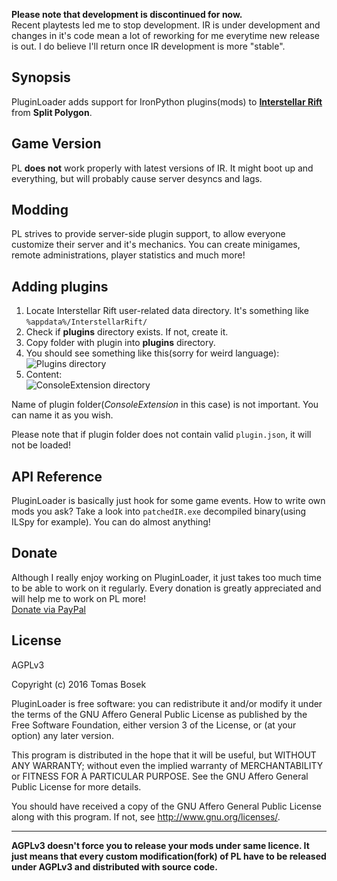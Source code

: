 **Please note that development is discontinued for now.**  
Recent playtests led me to stop development. IR is under development and changes in it's code mean a lot of reworking for me everytime new release is out. I do believe I'll return once IR development is more "stable".

## Synopsis

PluginLoader adds support for IronPython plugins(mods) to [**Interstellar Rift**](http://interstellarrift.com/) from **Split Polygon**.

## Game Version

PL **does not** work properly with latest versions of IR. It might boot up and everything, but will probably cause server desyncs and lags.

## Modding

PL strives to provide server-side plugin support, to allow everyone customize their server and it's mechanics. You can create minigames, remote administrations, player statistics and much more!

## Adding plugins

1. Locate Interstellar Rift user-related data directory. It's something like `%appdata%/InterstellarRift/`  
2. Check if **plugins** directory exists. If not, create it.
3. Copy folder with plugin into **plugins** directory.
4. You should see something like this(sorry for weird language):  
![Plugins directory](http://i.imgur.com/0YDImc4.png)
5. Content:  
![ConsoleExtension directory](http://i.imgur.com/500oLcE.png)

Name of plugin folder(*ConsoleExtension* in this case) is not important. You can name it as you wish.

Please note that if plugin folder does not contain valid `plugin.json`, it will not be loaded!

## API Reference

PluginLoader is basically just hook for some game events. How to write own mods you ask? Take a look into `patchedIR.exe` decompiled binary(using ILSpy for example). You can do almost anything!

## Donate

Although I really enjoy working on PluginLoader, it just takes too much time to be able to work on it regularly. Every donation is greatly appreciated and will help me to work on PL more!  
[Donate via PayPal](http://bit.ly/1rtm7Ac)

## License

AGPLv3

Copyright (c) 2016 Tomas Bosek

PluginLoader is free software: you can redistribute it and/or modify
it under the terms of the GNU Affero General Public License as
published by the Free Software Foundation, either version 3 of the
License, or (at your option) any later version.

This program is distributed in the hope that it will be useful,
but WITHOUT ANY WARRANTY; without even the implied warranty of
MERCHANTABILITY or FITNESS FOR A PARTICULAR PURPOSE.  See the
GNU Affero General Public License for more details.

You should have received a copy of the GNU Affero General Public License
along with this program. If not, see <http://www.gnu.org/licenses/>.  

---  

**AGPLv3 doesn't force you to release your mods under same licence. It just means that every custom modification(fork) of PL have to be released under AGPLv3 and distributed with source code.**
